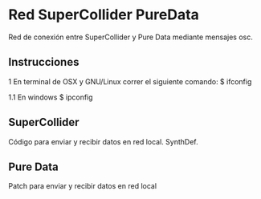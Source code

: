 # Red SuperCollider PureData
Red de conexión entre SuperCollider y Pure Data mediante mensajes osc.

## Instrucciones
1 En terminal de OSX y GNU/Linux correr el siguiente comando:
$ ifconfig

1.1 En windows
$ ipconfig

## SuperCollider 
Código para enviar y recibir datos en red local. SynthDef.

## Pure Data
Patch para enviar y recibir datos en red local
